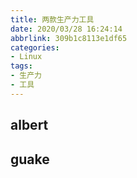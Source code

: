```yaml
---
title: 两款生产力工具
date: 2020/03/28 16:24:14
abbrlink: 309b1c8113e1df65
categories:
- Linux
tags:
- 生产力
- 工具
---
```

## albert

## guake
